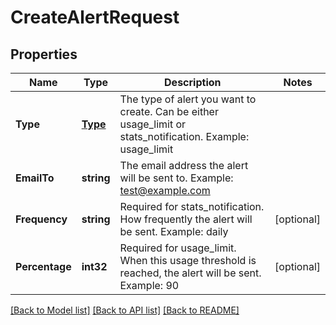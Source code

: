 # CreateAlertRequest

## Properties

Name | Type | Description | Notes
------------ | ------------- | ------------- | -------------
**Type** | [**Type**](Type.md) | The type of alert you want to create. Can be either usage_limit or stats_notification. Example: usage_limit |
**EmailTo** | **string** | The email address the alert will be sent to. Example: test@example.com |
**Frequency** | **string** | Required for stats_notification. How frequently the alert will be sent. Example: daily |[optional] 
**Percentage** | **int32** | Required for usage_limit. When this usage threshold is reached, the alert will be sent. Example: 90 |[optional] 

[[Back to Model list]](../README.md#documentation-for-models) [[Back to API list]](../README.md#documentation-for-api-endpoints) [[Back to README]](../README.md)


